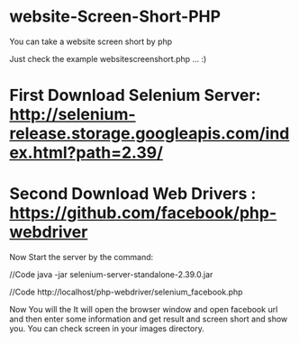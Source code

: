 # website-Screen-Short-PHP
You can take a website screen short by php

Just check the example websitescreenshort.php ... :)

# First Download Selenium Server: http://selenium-release.storage.googleapis.com/index.html?path=2.39/

# Second Download Web Drivers : https://github.com/facebook/php-webdriver

Now Start the server by the command:

//Code
java -jar selenium-server-standalone-2.39.0.jar

//Code
http://localhost/php-webdriver/selenium_facebook.php

Now You will the It will open the browser window and open facebook url and then enter some information and get result and screen short and show you. You can check screen in your images directory.



